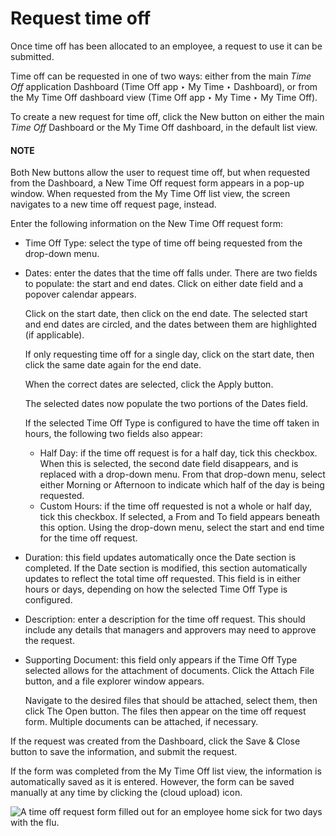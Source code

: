 # Request time off

Once time off has been allocated to an employee, a request to use it can be submitted.

Time off can be requested in one of two ways: either from the main *Time Off* application
Dashboard (Time Off app ‣ My Time ‣ Dashboard), or from the
My Time Off dashboard view (Time Off app ‣ My Time ‣ My Time Off).

To create a new request for time off, click the New button on either the main *Time Off*
Dashboard or the My Time Off dashboard, in the default list view.

#### NOTE
Both New buttons allow the user to request time off, but when requested from the
Dashboard, a New Time Off request form appears in a pop-up window. When
requested from the My Time Off list view, the screen navigates to a new time off
request page, instead.

Enter the following information on the New Time Off request form:

- Time Off Type: select the type of time off being requested from the drop-down menu.
- Dates: enter the dates that the time off falls under. There are two fields to
  populate: the start and end dates. Click on either date field and a popover calendar appears.

  Click on the start date, then click on the end date. The selected start and end dates are circled,
  and the dates between them are highlighted (if applicable).

  If only requesting time off for a single day, click on the start date, then click the same date
  again for the end date.

  When the correct dates are selected, click the Apply button.

  The selected dates now populate the two portions of the Dates field.

  If the selected Time Off Type is configured to have the time off taken in hours, the
  following two fields also appear:
  - Half Day: if the time off request is for a half day, tick this checkbox. When this
    is selected, the second date field disappears, and is replaced with a drop-down menu. From that
    drop-down menu, select either Morning or Afternoon to indicate which
    half of the day is being requested.
  - Custom Hours: if the time off requested is not a whole or half day, tick this
    checkbox. If selected, a From and To field appears beneath this option.
    Using the drop-down menu, select the start and end time for the time off request.
- Duration: this field updates automatically once the Date section is
  completed. If the Date section is modified, this section automatically updates to
  reflect the total time off requested. This field is in either hours or days, depending on how the
  selected Time Off Type is configured.
- Description: enter a description for the time off request. This should include any
  details that managers and approvers may need to approve the request.
- Supporting Document: this field only appears if the Time Off Type selected
  allows for the attachment of documents. Click the Attach File button, and a file
  explorer window appears.

  Navigate to the desired files that should be attached, select them, then click The
  Open button. The files then appear on the time off request form. Multiple documents
  can be attached, if necessary.

If the request was created from the Dashboard, click the Save & Close button
to save the information, and submit the request.

If the form was completed from the My Time Off list view, the information is
automatically saved as it is entered. However, the form can be saved manually at any time by
clicking the <i class="fa fa-cloud-upload"></i> (cloud upload) icon.

![A time off request form filled out for an employee home sick for two days with the flu.](applications/hr/time_off/request_time_off/time-off-request.png)
